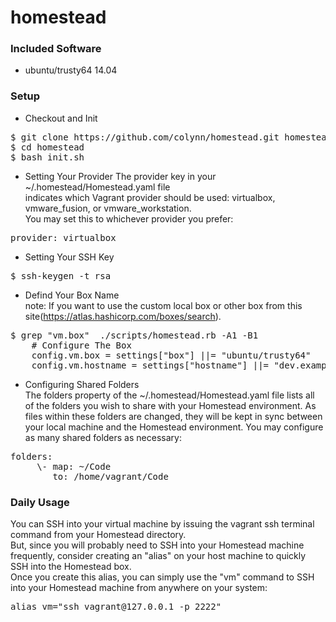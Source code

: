 # homestead
### Included Software
* ubuntu/trusty64 14.04

### Setup
* Checkout and Init 
<pre>$ git clone https://github.com/colynn/homestead.git homestead
$ cd homestead
$ bash init.sh</pre>

* Setting Your Provider
The provider key in your ~/.homestead/Homestead.yaml file </br>
indicates which Vagrant provider should be used: virtualbox, vmware_fusion, or vmware_workstation. </br>
You may set this to whichever provider you prefer:
<pre>provider: virtualbox</pre>

* Setting Your SSH Key
<pre>$ ssh-keygen -t rsa </pre>

* Defind Your Box Name</br>
note: If you want to use the custom local box or other box from this site(https://atlas.hashicorp.com/boxes/search).
<pre>$ grep "vm.box"  ./scripts/homestead.rb -A1 -B1
    # Configure The Box
    config.vm.box = settings["box"] ||= "ubuntu/trusty64"
    config.vm.hostname = settings["hostname"] ||= "dev.example.com"</pre>
* Configuring Shared Folders</br>
The folders property of the ~/.homestead/Homestead.yaml file lists all of the folders you wish to share with your Homestead environment. As files within these folders are changed, they will be kept in sync between your local machine and the Homestead environment. You may configure as many shared folders as necessary:
<pre>folders:
     \- map: ~/Code
        to: /home/vagrant/Code
</pre>

### Daily Usage
You can SSH into your virtual machine by issuing the vagrant ssh terminal command from your Homestead directory.</br>
But, since you will probably need to SSH into your Homestead machine frequently, consider creating an "alias" on your host machine to quickly SSH into the Homestead box. </br>
Once you create this alias, you can simply use the "vm" command to SSH into your Homestead machine from anywhere on your system:
<pre>alias vm="ssh vagrant@127.0.0.1 -p 2222"</pre>

